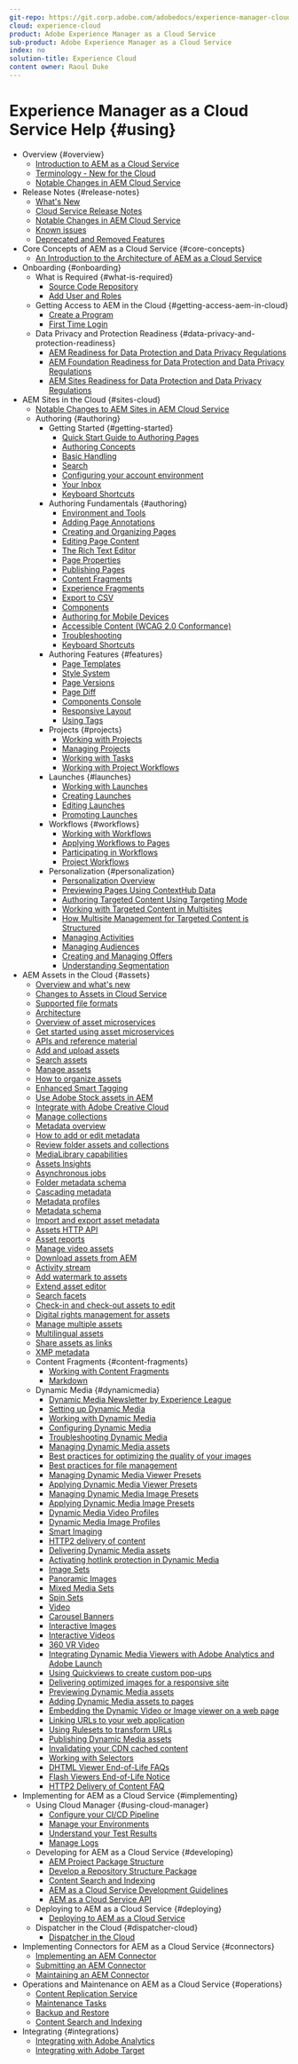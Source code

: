 ```yaml
---
git-repo: https://git.corp.adobe.com/adobedocs/experience-manager-cloud-service.en
cloud: experience-cloud
product: Adobe Experience Manager as a Cloud Service
sub-product: Adobe Experience Manager as a Cloud Service
index: no
solution-title: Experience Cloud
content owner: Raoul Duke
---
```


# Experience Manager as a Cloud Service Help {#using}

+ Overview {#overview}
  + [Introduction to AEM as a Cloud Service](overview/introduction.md)
  + [Terminology - New for the Cloud](overview/terminology.md)
  + [Notable Changes in AEM Cloud Service](release-notes/aem-cloud-changes.md)
+ Release Notes {#release-notes}
  + [What's New](release-notes/what-is-new.md)
  + [Cloud Service Release Notes](release-notes/release-notes.md)
  + [Notable Changes in AEM Cloud Service](release-notes/aem-cloud-changes.md)
  + [Known issues](release-notes/known-issues.md)
  + [Deprecated and Removed Features](release-notes/deprecated-removed-features.md)
+ Core Concepts of AEM as a Cloud Service {#core-concepts}
  + [An Introduction to the Architecture of AEM as a Cloud Service](core-concepts/architecture.md)
+ Onboarding {#onboarding}
  + What is Required {#what-is-required}
    + [Source Code Repository](onboarding/what-is-required/source-code-repository.md)
    + [Add User and Roles](onboarding/what-is-required/add-users-roles.md)
  + Getting Access to AEM in the Cloud {#getting-access-aem-in-cloud}
    + [Create a Program](onboarding/getting-access-to-aem-in-cloud/creating-a-program.md)
    + [First Time Login](onboarding/getting-access-to-aem-in-cloud/first-time-login.md)
  + Data Privacy and Protection Readiness {#data-privacy-and-protection-readiness}
    + [AEM Readiness for Data Protection and Data Privacy Regulations](onboarding/data-privacy-and-protection-readiness/data-protection-and-privacy.md)
    + [AEM Foundation Readiness for Data Protection and Data Privacy Regulations](onboarding/data-privacy-and-protection-readiness/data-protection-and-privacy-foundation.md)
    + [AEM Sites Readiness for Data Protection and Data Privacy Regulations](onboarding/data-privacy-and-protection-readiness/data-protection-and-privacy-sites.md)
+ AEM Sites in the Cloud {#sites-cloud}
  + [Notable Changes to AEM Sites in AEM Cloud Service](sites-cloud/sites-cloud-changes.md)
  + Authoring {#authoring}
    + Getting Started {#getting-started}
      + [Quick Start Guide to Authoring Pages](sites-cloud/authoring/getting-started/quick-start.md)
      + [Authoring Concepts](sites-cloud/authoring/getting-started/concepts.md)
      + [Basic Handling](sites-cloud/authoring/getting-started/basic-handling.md)
      + [Search](sites-cloud/authoring/getting-started/search.md)
      + [Configuring your account environment](sites-cloud/authoring/getting-started/account-environment.md)
      + [Your Inbox](sites-cloud/authoring/getting-started/inbox.md)
      + [Keyboard Shortcuts](sites-cloud/authoring/getting-started/keyboard-shortcuts.md)
    + Authoring Fundamentals {#authoring}
      + [Environment and Tools](sites-cloud/authoring/fundamentals/environment-tools.md)
      + [Adding Page Annotations](sites-cloud/authoring/fundamentals/annotations.md)
      + [Creating and Organizing Pages](sites-cloud/authoring/fundamentals/organizing-pages.md)
      + [Editing Page Content](sites-cloud/authoring/fundamentals/editing-content.md)
      + [The Rich Text Editor](sites-cloud/authoring/fundamentals/rich-text-editor.md)
      + [Page Properties](sites-cloud/authoring/fundamentals/page-properties.md)
      + [Publishing Pages](sites-cloud/authoring/fundamentals/publishing-pages.md)
      + [Content Fragments](sites-cloud/authoring/fundamentals/content-fragments.md)
      + [Experience Fragments](sites-cloud/authoring/fundamentals/experience-fragments.md)
      + [Export to CSV](sites-cloud/authoring/fundamentals/csv-export.md)
      + [Components](sites-cloud/authoring/fundamentals/components.md)
      + [Authoring for Mobile Devices](sites-cloud/authoring/fundamentals/mobile.md)
      + [Accessible Content (WCAG 2.0 Conformance)](sites-cloud/authoring/fundamentals/accessible-content.md)
      + [Troubleshooting](sites-cloud/authoring/fundamentals/troubleshooting.md)
      + [Keyboard Shortcuts](sites-cloud/authoring/fundamentals/keyboard-shortcuts.md)
    + Authoring Features {#features}
      + [Page Templates](sites-cloud/authoring/features/templates.md)
      + [Style System](sites-cloud/authoring/features/style-system.md)
      + [Page Versions](sites-cloud/authoring/features/page-versions.md)
      + [Page Diff](sites-cloud/authoring/features/page-diff.md)
      + [Components Console](sites-cloud/authoring/features/components-console.md)
      + [Responsive Layout](sites-cloud/authoring/features/responsive-layout.md)
      + [Using Tags](sites-cloud/authoring/features/tags.md)
    + Projects {#projects}
      + [Working with Projects](sites-cloud/authoring/projects/overview.md)
      + [Managing Projects](sites-cloud/authoring/projects/managing.md)
      + [Working with Tasks](sites-cloud/authoring/projects/tasks.md)
      + [Working with Project Workflows](sites-cloud/authoring/projects/workflows.md)
    + Launches {#launches}
      + [Working with Launches](sites-cloud/authoring/launches/overview.md)
      + [Creating Launches](sites-cloud/authoring/launches/creating.md)
      + [Editing Launches](sites-cloud/authoring/launches/editing.md)
      + [Promoting Launches](sites-cloud/authoring/launches/promoting.md)
    + Workflows {#workflows}
      + [Working with Workflows](sites-cloud/authoring/workflows/overview.md)
      + [Applying Workflows to Pages](sites-cloud/authoring/workflows/applying.md)
      + [Participating in Workflows](sites-cloud/authoring/workflows/participating.md)
      + [Project Workflows](sites-cloud/authoring/projects/workflows.md)
    + Personalization {#personalization}
      + [Personalization Overview](sites-cloud/authoring/personalization/overview.md)
      + [Previewing Pages Using ContextHub Data](sites-cloud/authoring/personalization/contexthub.md)
      + [Authoring Targeted Content Using Targeting Mode](sites-cloud/authoring/personalization/targeted-content.md)
      + [Working with Targeted Content in Multisites](sites-cloud/authoring/personalization/multisite-targeted-content.md)
      + [How Multisite Management for Targeted Content is Structured](sites-cloud/authoring/personalization/multisite-structure.md)
      + [Managing Activities](sites-cloud/authoring/personalization/activities.md)
      + [Managing Audiences](sites-cloud/authoring/personalization/audiences.md)
      + [Creating and Managing Offers](sites-cloud/authoring/personalization/offers.md)
      + [Understanding Segmentation](sites-cloud/authoring/personalization/segmentation.md)
+ AEM Assets in the Cloud {#assets}
  + [Overview and what's new](/help/assets/whats-new-assets.md)
  + [Changes to Assets in Cloud Service](/help/assets/assets-cloud-changes.md)
  + [Supported file formats](/help/assets/file-format-support.md)
  + [Architecture](/help/assets/architecture.md)
  + [Overview of asset microservices](/help/assets/asset-microservices-overview.md)
  + [Get started using asset microservices](/help/assets/asset-microservices-configure-and-use.md)
  + [APIs and reference material](/help/assets/developer-reference-material-apis.md)
  + [Add and upload assets](/help/assets/add-assets.md)
  + [Search assets](/help/assets/search-assets.md)
  + [Manage assets](/help/assets/manage-digital-assets.md)
  + [How to organize assets](/help/assets/organize-assets.md)
  + [Enhanced Smart Tagging](/help/assets/enhanced-smart-tags.md)
  + [Use Adobe Stock assets in AEM](/help/assets/aem-assets-adobe-stock.md)
  + [Integrate with Adobe Creative Cloud](/help/assets/aem-cc-integration-best-practices.md)
  + [Manage collections](/help/assets/manage-collections.md)
  + [Metadata overview](/help/assets/metadata.md)
  + [How to add or edit metadata](/help/assets/meta-edit.md)
  + [Review folder assets and collections](/help/assets/bulk-approval.md)
  + [MediaLibrary capabilities](/help/assets/medialibrary.md)
  + [Assets Insights](/help/assets/assets-insights.md)
  + [Asynchronous jobs](/help/assets/asynchronous-jobs.md)
  + [Folder metadata schema](/help/assets/folder-metadata-schema.md)
  + [Cascading metadata](/help/assets/cascading-metadata.md)
  + [Metadata profiles](/help/assets/metadata-profiles.md)
  + [Metadata schema](/help/assets/metadata-schemas.md)
  + [Import and export asset metadata](/help/assets/metadata-import-export.md)
  + [Assets HTTP API](/help/assets/mac-api-assets.md)
  + [Asset reports](/help/assets/asset-reports.md)
  + [Manage video assets](/help/assets/manage-video-assets.md)
  + [Download assets from AEM](/help/assets/download-assets-from-aem.md)
  + [Activity stream](/help/assets/activity-stream.md)
  + [Add watermark to assets](/help/assets/add-watermark-to-assets.md)
  + [Extend asset editor](/help/assets/asseteditorx.md)
  + [Search facets](/help/assets/search-facets.md)
  + [Check-in and check-out assets to edit](/help/assets/check-out-and-submit-assets.md)
  + [Digital rights management for assets](/help/assets/drm.md)
  + [Manage multiple assets](/help/assets/manage-multiple-assets.md)
  + [Multilingual assets](/help/assets/multilingual-assets.md)
  + [Share assets as links](/help/assets/share-assets-as-links.md)
  + [XMP metadata](/help/assets/xmp-metadata.md)
  + Content Fragments {#content-fragments}
    + [Working with Content Fragments](/help/assets/content-fragments/content-fragments.md)
    + [Markdown](/help/assets/content-fragments/content-fragments-markdown.md)
  + Dynamic Media {#dynamicmedia}
    + [Dynamic Media Newsletter by Experience League](/help/assets/dynamic-media/dynamic-media-newsletter.md)
    + [Setting up Dynamic Media](/help/assets/dynamic-media/administering-dynamic-media.md)
    + [Working with Dynamic Media](/help/assets/dynamic-media/dynamic-media.md)
    + [Configuring Dynamic Media](/help/assets/dynamic-media/config-dm.md)
    + [Troubleshooting Dynamic Media](/help/assets/dynamic-media/troubleshoot-dm.md)
    + [Managing Dynamic Media assets](/help/assets/dynamic-media/managing-assets.md)
    + [Best practices for optimizing the quality of your images](/help/assets/dynamic-media/best-practices-for-optimizing-the-quality-of-your-images.md)
    + [Best practices for file management](/help/assets/dynamic-media/best-practices-for-file-management.md)
    + [Managing Dynamic Media Viewer Presets](/help/assets/dynamic-media/managing-viewer-presets.md)
    + [Applying Dynamic Media Viewer Presets](/help/assets/dynamic-media/viewer-presets.md)
    + [Managing Dynamic Media Image Presets](/help/assets/dynamic-media/managing-image-presets.md)
    + [Applying Dynamic Media Image Presets](/help/assets/dynamic-media/image-presets.md)
    + [Dynamic Media Video Profiles](/help/assets/dynamic-media/video-profiles.md)
    + [Dynamic Media Image Profiles](/help/assets/dynamic-media/image-profiles.md)
    + [Smart Imaging](/help/assets/dynamic-media/imaging-faq.md)
    + [HTTP2 delivery of content](/help/assets/dynamic-media/http2.md)
    + [Delivering Dynamic Media assets](/help/assets/dynamic-media/delivering-dynamic-media-assets.md)
    + [Activating hotlink protection in Dynamic Media](/help/assets/dynamic-media/hotlink-protection.md)
    + [Image Sets](/help/assets/dynamic-media/image-sets.md)
    + [Panoramic Images](/help/assets/dynamic-media/panoramic-images.md)
    + [Mixed Media Sets](/help/assets/dynamic-media/mixed-media-sets.md)
    + [Spin Sets](/help/assets/dynamic-media/spin-sets.md)
    + [Video](/help/assets/dynamic-media/video.md)
    + [Carousel Banners](/help/assets/dynamic-media/carousel-banners.md)
    + [Interactive Images](/help/assets/dynamic-media/interactive-images.md)
    + [Interactive Videos](/help/assets/dynamic-media/interactive-videos.md)
    + [360 VR Video](/help/assets/dynamic-media//360-video.md)
    + [Integrating Dynamic Media Viewers with Adobe Analytics and Adobe Launch](/help/assets/dynamic-media//launch.md)
    + [Using Quickviews to create custom pop-ups](/help/assets/dynamic-media/custom-pop-ups.md)
    + [Delivering optimized images for a responsive site](/help/assets/dynamic-media/responsive-site.md)
    + [Previewing Dynamic Media assets](/help/assets/dynamic-media/previewing-assets.md)
    + [Adding Dynamic Media assets to pages](/help/assets/dynamic-media/adding-dynamic-media-assets-to-pages.md)
    + [Embedding the Dynamic Video or Image viewer on a web page](/help/assets/dynamic-media/embed-code.md)
    + [Linking URLs to your web application](/help/assets/dynamic-media/linking-urls-to-yourwebapplication.md)
    + [Using Rulesets to transform URLs](/help/assets/dynamic-media/using-rulesets-to-transform-urls.md)
    + [Publishing Dynamic Media assets](/help/assets/dynamic-media/publishing-dynamicmedia-assets.md)
    + [Invalidating your CDN cached content](/help/assets/dynamic-media/invalidate-cdn-cached-content.md)
    + [Working with Selectors](/help/assets/dynamic-media/working-with-selectors.md)
    + [DHTML Viewer End-of-Life FAQs](/help/assets/dynamic-media/dhtml-viewer-endoflifefaqs.md)
    + [Flash Viewers End-of-Life Notice](/help/assets/dynamic-media/flash-viewers-eol.md)
    + [HTTP2 Delivery of Content FAQ](/help/assets/dynamic-media/scene7-http2faq.md)
+ Implementing for AEM as a Cloud Service {#implementing}
  + Using Cloud Manager {#using-cloud-manager}
    + [Configure your CI/CD Pipeline](implementing/cloud-manager/configure-pipeline.md)
    + [Manage your Environments](implementing/cloud-manager/manage-environments.md)
    + [Understand your Test Results](implementing/cloud-manager/understand-test-results.md)
    + [Manage Logs](implementing/cloud-manager/manage-logs.md)
  + Developing for AEM as a Cloud Service {#developing}
    + [AEM Project Package Structure](implementing/developing/introduction/aem-project-content-package-structure.md)
    + [Develop a Repository Structure Package](implementing/developing/introduction/repository-structure-package.md)
    + [Content Search and Indexing](operations/indexing.md)
    + [AEM as a Cloud Service Development Guidelines](implementing/developing/introduction/development-guidelines.md)
    + [AEM as a Cloud Service API](https://docs-stg.corp.adobe.com/content/help/en/experience-manager-cloud-service/using/sites-cloud/developing/ref/javadoc/index.html)
  + Deploying to AEM as a Cloud Service {#deploying}
    + [Deploying to AEM as a Cloud Service](implementing/deploying/deploying.md)
  + Dispatcher in the Cloud {#dispatcher-cloud}
    + [Dispatcher in the Cloud](implementing/dispatcher/dispatcher-cloud.md)
+ Implementing Connectors for AEM as a Cloud Service {#connectors}
  + [Implementing an AEM Connector](connectors/implement.md)
  + [Submitting an AEM Connector](connectors/submit.md)
  + [Maintaining an AEM Connector](connectors/maintain.md)
+ Operations and Maintenance on AEM as a Cloud Service {#operations}
  + [Content Replication Service](operations/replication.md)
  + [Maintenance Tasks](operations/maintenance.md)
  + [Backup and Restore](operations/backup.md)
  + [Content Search and Indexing](operations/indexing.md)
+ Integrating {#integrations}
  + [Integrating with Adobe Analytics](integrating/integrating-with-adobe-analytics.md)
  + [Integrating with Adobe Target](integrating/integrating-with-adobe-target.md)
